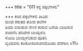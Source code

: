 +++
title = "011 ಕನ್ದ ಪಕ್ಕಲೆಗಳಲಿ"

+++
ಕಂದ ಪಕ್ಕಲೆಗಳಲಿ ತೀವಿದ  
ಮಂದ ರಕುತದ ತೋದ ತಲೆಗಳ  
ತಿಂದು ಬಿಸುಡುವ ನೆಣನ ಕಾರುವ ಬಸೆಯ ಬಾಡಿಸುವ  
ಸಂದಣಿಸಿ ಹರಿದೇರ ಬಾಯ್ಗಳೊ  
ಳೊಂದಿ ಬಾಯ್ಗಳನಿಡುವ ಪೂತನಿ  
ವೃಂದವನು ಕಂಡೋಸರಿಸುವನದೊಂದು ದೆಸೆಗಾಗಿ     ॥11॥
